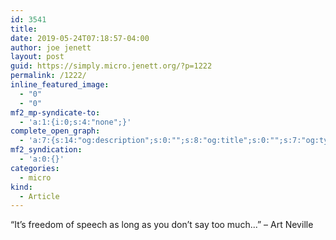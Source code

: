 ```yaml
---
id: 3541
title: 
date: 2019-05-24T07:18:57-04:00
author: joe jenett
layout: post
guid: https://simply.micro.jenett.org/?p=1222
permalink: /1222/
inline_featured_image:
  - "0"
  - "0"
mf2_mp-syndicate-to:
  - 'a:1:{i:0;s:4:"none";}'
complete_open_graph:
  - 'a:7:{s:14:"og:description";s:0:"";s:8:"og:title";s:0:"";s:7:"og:type";s:0:"";s:12:"twitter:card";s:7:"summary";s:15:"twitter:creator";s:0:"";s:19:"twitter:description";s:0:"";s:8:"og:image";s:0:"";}'
mf2_syndication:
  - 'a:0:{}'
categories:
  - micro
kind:
  - Article
---
```

“It’s freedom of speech as long as you don’t say too much...” &ndash; Art Neville